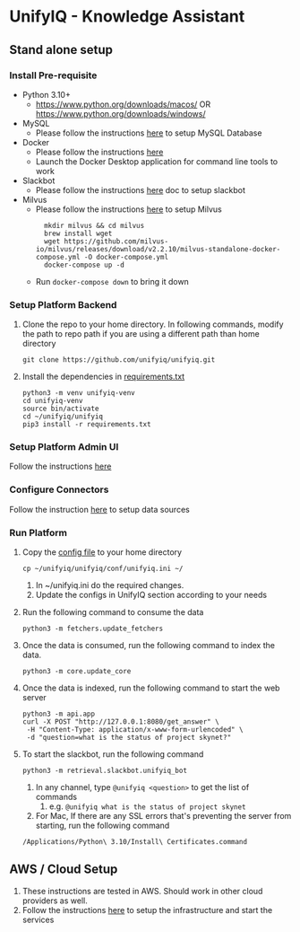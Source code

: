 # UnifyIQ - Knowledge Assistant

## Stand alone setup

### Install Pre-requisite

- Python 3.10+
    - https://www.python.org/downloads/macos/ OR https://www.python.org/downloads/windows/
- MySQL
    - Please follow the instructions [here](/schema/database/README.md) to setup MySQL Database
- Docker
    - Please follow the instructions [here](https://docs.docker.com/engine/install/)
    - Launch the Docker Desktop application for command line tools to work
- Slackbot
    - Please follow the instructions [here](/unifyiq/retrieval/slackbot/README.md) doc to setup slackbot
- Milvus
    - Please follow the instructions [here](https://milvus.io/docs/install_standalone-docker.md) to setup Milvus
      ```commandline
        mkdir milvus && cd milvus
        brew install wget
        wget https://github.com/milvus-io/milvus/releases/download/v2.2.10/milvus-standalone-docker-compose.yml -O docker-compose.yml
        docker-compose up -d
      ```
    - Run `docker-compose down` to bring it down


### Setup Platform Backend

1. Clone the repo to your home directory. In following commands, modify the path to repo path if you are using a
   different path than home directory
    ```commandline
    git clone https://github.com/unifyiq/unifyiq.git
    ```
2. Install the dependencies in [requirements.txt](/unifyiq/requirements.txt)
    ```commandline
   python3 -m venv unifyiq-venv
   cd unifyiq-venv
   source bin/activate
   cd ~/unifyiq/unifyiq
   pip3 install -r requirements.txt
    ```

### Setup Platform Admin UI

Follow the instructions [here](/unifyiq/ui/README.md)

### Configure Connectors

Follow the instruction [here](/unifyiq/fetchers/README.md) to setup data sources

### Run Platform
1. Copy the [config file](/unifyiq/conf/unifyiq.ini) to your home directory
   ```commandline
   cp ~/unifyiq/unifyiq/conf/unifyiq.ini ~/
   ```
    1. In ~/unifyiq.ini do the required changes.
    2. Update the configs in UnifyIQ section according to your needs

2. Run the following command to consume the data
    ```commandline
    python3 -m fetchers.update_fetchers
    ```
3. Once the data is consumed, run the following command to index the data.
    ```commandline
    python3 -m core.update_core
    ```
4. Once the data is indexed, run the following command to start the web server
    ```commandline
    python3 -m api.app
    curl -X POST "http://127.0.0.1:8080/get_answer" \
     -H "Content-Type: application/x-www-form-urlencoded" \
     -d "question=what is the status of project skynet?"
    ```
5. To start the slackbot, run the following command
    ```commandline
    python3 -m retrieval.slackbot.unifyiq_bot
    ```
    1. In any channel, type `@unifyiq <question>` to get the list of commands
        1. e.g. ```@unifyiq what is the status of project skynet```
    2. For Mac, If there are any SSL errors that's preventing the server from starting, run the following command
    ```commandline
    /Applications/Python\ 3.10/Install\ Certificates.command
    ```


## AWS / Cloud Setup

1. These instructions are tested in AWS. Should work in other cloud providers as well.
2. Follow the instructions [here](/unifyiq/playbooks/README.md) to setup the infrastructure and start the services

